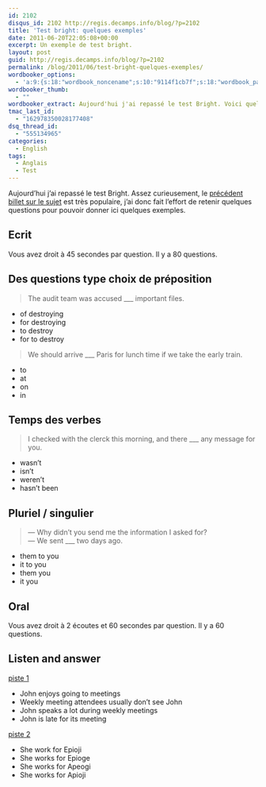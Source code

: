 ```yaml
---
id: 2102
disqus_id: 2102 http://regis.decamps.info/blog/?p=2102
title: 'Test bright: quelques exemples'
date: 2011-06-20T22:05:08+00:00
excerpt: Un exemple de test bright.
layout: post
guid: http://regis.decamps.info/blog/?p=2102
permalink: /blog/2011/06/test-bright-quelques-exemples/
wordbooker_options:
  - 'a:9:{s:18:"wordbook_noncename";s:10:"9114f1cb7f";s:18:"wordbook_page_post";s:4:"-100";s:18:"wordbook_orandpage";s:1:"2";s:23:"wordbook_default_author";s:1:"1";s:23:"wordbook_extract_length";s:3:"256";s:19:"wordbook_actionlink";s:3:"300";s:26:"wordbooker_publish_default";s:2:"on";s:18:"wordbook_attribute";s:0:"";s:29:"wordbooker_status_update_text";s:33:"New blog post :  %title% - %link%";}'
wordbooker_thumb:
  - ""
wordbooker_extract: Aujourd'hui j'ai repassé le test Bright. Voici quelques exemples de questions.
tmac_last_id:
  - "162978350028177408"
dsq_thread_id:
  - "555134965"
categories:
  - English
tags:
  - Anglais
  - Test
---
```

Aujourd’hui j’ai repassé le test Bright.
Assez curieusement, le [précédent billet sur le sujet](http://regis.decamps.info/blog/2009/01/test-bright-evolution/)
est très populaire, j’ai donc fait l’effort de retenir quelques questions pour pouvoir donner ici quelques exemples.

## Ecrit

Vous avez droit à 45 secondes par question. Il y a 80 questions.

##  Des questions type choix de préposition

> The audit team was accused \___ important files.

  * of destroying
  * for destroying
  * to destroy
  * for to destroy

> We should arrive \___ Paris for lunch time if we take the early train.

  * to
  * at
  * on
  * in

##  Temps des verbes

> I checked with the clerck this morning, and there \___ any message for you.

  * wasn’t
  * isn’t
  * weren’t
  * hasn’t been

##  Pluriel / singulier

> — Why didn’t you send me the information I asked for?  
> — We sent \___ two days ago.

  * them to you
  * it to you
  * them you
  * it you

## Oral

Vous avez droit à 2 écoutes et 60 secondes par question. Il y a 60 questions.

##  Listen and answer

[piste 1](/blog/wp-content/uploads/2018/04/11/john.ogg)

  * John enjoys going to meetings
  * Weekly meeting attendees usually don’t see John
  * John speaks a lot during weekly meetings
  * John is late for its meeting

[piste 2](/blog/wp-content/uploads/2018/04/11/she_works.ogg)

  * She work for Epioji
  * She works for Epioge
  * She works for Apeogi
  * She works for Apioji
